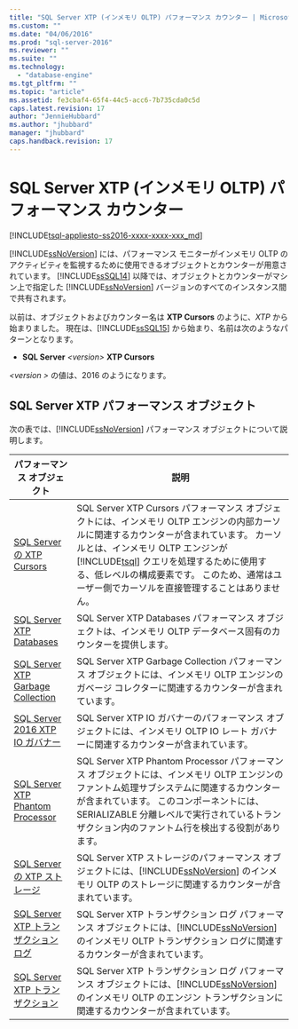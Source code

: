 ```yaml
---
title: "SQL Server XTP (インメモリ OLTP) パフォーマンス カウンター | Microsoft Docs"
ms.custom: ""
ms.date: "04/06/2016"
ms.prod: "sql-server-2016"
ms.reviewer: ""
ms.suite: ""
ms.technology: 
  - "database-engine"
ms.tgt_pltfrm: ""
ms.topic: "article"
ms.assetid: fe3cbaf4-65f4-44c5-acc6-7b735cda0c5d
caps.latest.revision: 17
author: "JennieHubbard"
ms.author: "jhubbard"
manager: "jhubbard"
caps.handback.revision: 17
---
```

# SQL Server XTP (インメモリ OLTP) パフォーマンス カウンター
[!INCLUDE[tsql-appliesto-ss2016-xxxx-xxxx-xxx_md](../../includes/tsql-appliesto-ss2016-xxxx-xxxx-xxx-md.md)]

  [!INCLUDE[ssNoVersion](../../includes/ssnoversion-md.md)] には、パフォーマンス モニターがインメモリ OLTP のアクティビティを監視するために使用できるオブジェクトとカウンターが用意されています。 [!INCLUDE[ssSQL14](../../includes/sssql14-md.md)] 以降では、オブジェクトとカウンターがマシン上で指定した [!INCLUDE[ssNoVersion](../../includes/ssnoversion-md.md)] バージョンのすべてのインスタンス間で共有されます。  
  
 以前は、オブジェクトおよびカウンター名は **XTP Cursors** のように、*XTP* から始まりました。 現在は、[!INCLUDE[ssSQL15](../../includes/sssql15-md.md)] から始まり、名前は次のようなパターンとなります。  
  
-   **SQL Server** *\<version>* **XTP Cursors**  
  
 *\<version >* の値は、2016 のようになります。  
  
##  <a name="SQLServerPOs"></a> SQL Server XTP パフォーマンス オブジェクト  
 次の表では、[!INCLUDE[ssNoVersion](../../includes/ssnoversion-md.md)] パフォーマンス オブジェクトについて説明します。  
  
|パフォーマンス オブジェクト|説明|  
|------------------------|-----------------|  
|[SQL Server の XTP Cursors](../../relational-databases/performance-monitor/sql-server-xtp-cursors.md)|SQL Server XTP Cursors パフォーマンス オブジェクトには、インメモリ OLTP エンジンの内部カーソルに関連するカウンターが含まれています。 カーソルとは、インメモリ OLTP エンジンが [!INCLUDE[tsql](../../includes/tsql-md.md)] クエリを処理するために使用する、低レベルの構成要素です。 このため、通常はユーザー側でカーソルを直接管理することはありません。|  
|[SQL Server XTP Databases](../../relational-databases/performance-monitor/sql-server-xtp-databases.md)|SQL Server XTP Databases パフォーマンス オブジェクトは、インメモリ OLTP データベース固有のカウンターを提供します。|  
|[SQL Server XTP Garbage Collection](../../relational-databases/performance-monitor/sql-server-xtp-garbage-collection.md)|SQL Server XTP Garbage Collection パフォーマンス オブジェクトには、インメモリ OLTP エンジンのガベージ コレクターに関連するカウンターが含まれています。|  
|[SQL Server 2016 XTP IO ガバナー](../../relational-databases/performance-monitor/sql-server-xtp-io-governor.md)|SQL Server XTP IO ガバナーのパフォーマンス オブジェクトには、インメモリ OLTP IO レート ガバナーに関連するカウンターが含まれています。|
|[SQL Server XTP Phantom Processor](../../relational-databases/performance-monitor/sql-server-xtp-phantom-processor.md)|SQL Server XTP Phantom Processor パフォーマンス オブジェクトには、インメモリ OLTP エンジンのファントム処理サブシステムに関連するカウンターが含まれています。 このコンポーネントには、SERIALIZABLE 分離レベルで実行されているトランザクション内のファントム行を検出する役割があります。|  
|[SQL Server の XTP ストレージ](../../relational-databases/performance-monitor/sql-server-xtp-storage.md)|SQL Server XTP ストレージのパフォーマンス オブジェクトには、[!INCLUDE[ssNoVersion](../../includes/ssnoversion-md.md)] のインメモリ OLTP のストレージに関連するカウンターが含まれています。|  
|[SQL Server XTP トランザクション ログ](../../relational-databases/performance-monitor/sql-server-xtp-transaction-log.md)|SQL Server XTP トランザクション ログ パフォーマンス オブジェクトには、[!INCLUDE[ssNoVersion](../../includes/ssnoversion-md.md)] のインメモリ OLTP トランザクション ログに関連するカウンターが含まれています。|  
|[SQL Server XTP トランザクション](../../relational-databases/performance-monitor/sql-server-xtp-transactions.md)|SQL Server XTP トランザクション ログ パフォーマンス オブジェクトには、[!INCLUDE[ssNoVersion](../../includes/ssnoversion-md.md)] のインメモリ OLTP のエンジン トランザクションに関連するカウンターが含まれています。|  
  
  